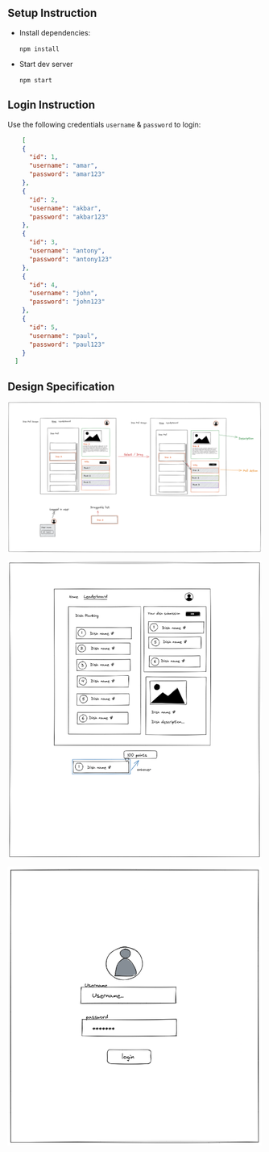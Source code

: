 ## Setup Instruction

- Install dependencies:

    `npm install`

- Start dev server

    `npm start`

## Login Instruction

Use the following credentials `username` & `password` to login:

```json 
    [
    {
      "id": 1,
      "username": "amar",
      "password": "amar123"
    },
    {
      "id": 2,
      "username": "akbar",
      "password": "akbar123"
    },
    {
      "id": 3,
      "username": "antony",
      "password": "antony123"
    },
    {
      "id": 4,
      "username": "john",
      "password": "john123"
    },
    {
      "id": 5,
      "username": "paul",
      "password": "paul123"
    }
  ]
```

## Design Specification

![Spec 1](https://github.com/vikizax/react-dishpoll/blob/master/design-specs/des1.png?raw=true)

![Spec 2](https://github.com/vikizax/react-dishpoll/blob/master/design-specs/des2.png?raw=true)

![Spec 3](https://github.com/vikizax/react-dishpoll/blob/master/design-specs/des3.png?raw=true)
